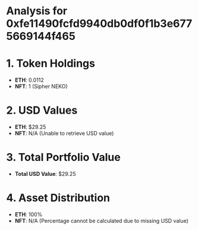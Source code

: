 # Analysis for 0xfe11490fcfd9940db0df0f1b3e6775669144f465

# 1. Token Holdings

- **ETH**: 0.0112
- **NFT**: 1 (Sipher NEKO)

# 2. USD Values

- **ETH**: $29.25
- **NFT**: N/A (Unable to retrieve USD value)

# 3. Total Portfolio Value

- **Total USD Value**: $29.25

# 4. Asset Distribution

- **ETH**: 100%
- **NFT**: N/A (Percentage cannot be calculated due to missing USD value)
